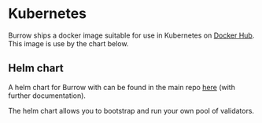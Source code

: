 # Kubernetes

Burrow ships a docker image suitable for use in Kubernetes on [Docker Hub](https://hub.docker.com/r/hyperledger/burrow). This image is use by the chart below.

## Helm chart

A helm chart for Burrow with can be found in the main repo [here](https://github.com/hyperledger/burrow/tree/master/helm) (with further documentation).

The helm chart allows you to bootstrap and run your own pool of validators.
